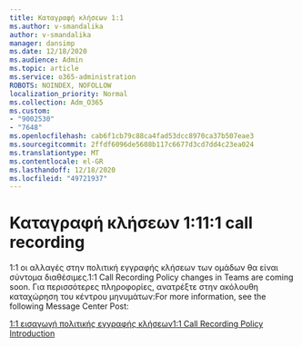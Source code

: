 ```yaml
---
title: Καταγραφή κλήσεων 1:1
ms.author: v-smandalika
author: v-smandalika
manager: dansimp
ms.date: 12/18/2020
ms.audience: Admin
ms.topic: article
ms.service: o365-administration
ROBOTS: NOINDEX, NOFOLLOW
localization_priority: Normal
ms.collection: Adm_O365
ms.custom:
- "9002530"
- "7648"
ms.openlocfilehash: cab6f1cb79c88ca4fad53dcc8970ca37b507eae3
ms.sourcegitcommit: 2ffdf6096de5608b117c6677d3cd7dd4c23ea024
ms.translationtype: MT
ms.contentlocale: el-GR
ms.lasthandoff: 12/18/2020
ms.locfileid: "49721937"
---
```

# <a name="11-call-recording"></a><span data-ttu-id="28e12-102">Καταγραφή κλήσεων 1:1</span><span class="sxs-lookup"><span data-stu-id="28e12-102">1:1 call recording</span></span>

<span data-ttu-id="28e12-103">1:1 οι αλλαγές στην πολιτική εγγραφής κλήσεων των ομάδων θα είναι σύντομα διαθέσιμες.</span><span class="sxs-lookup"><span data-stu-id="28e12-103">1:1 Call Recording Policy changes in Teams are coming soon.</span></span> <span data-ttu-id="28e12-104">Για περισσότερες πληροφορίες, ανατρέξτε στην ακόλουθη καταχώρηση του κέντρου μηνυμάτων:</span><span class="sxs-lookup"><span data-stu-id="28e12-104">For more information, see the following Message Center Post:</span></span>

[<span data-ttu-id="28e12-105">1:1 εισαγωγή πολιτικής εγγραφής κλήσεων</span><span class="sxs-lookup"><span data-stu-id="28e12-105">1:1 Call Recording Policy Introduction</span></span>](https://admin.microsoft.com/AdminPortal/Home)

